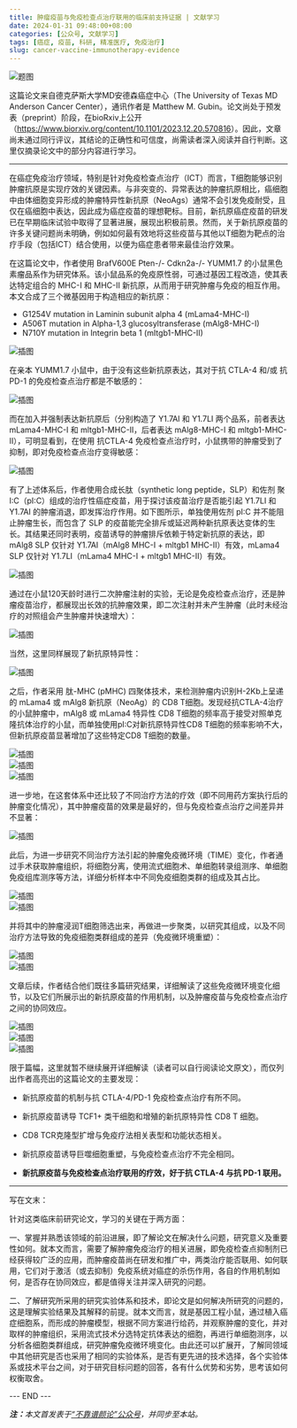 ```yaml
---
title: 肿瘤疫苗与免疫检查点治疗联用的临床前支持证据 | 文献学习
date: 2024-01-31 09:48:00+08:00
categories: [公众号, 文献学习]
tags: [癌症, 疫苗, 科研, 精准医疗, 免疫治疗]
slug: cancer-vaccine-immunotherapy-evidence
---
```


<div class="p-3 text-center">
  <img class="img-fluid" src="/images/2024/0131/01.png" alt="题图" style="max-width:640px">
</div>

这篇论文来自德克萨斯大学MD安德森癌症中心（The University of Texas MD Anderson Cancer Center），通讯作者是 Matthew M. Gubin。论文尚处于预发表（preprint）阶段，在bioRxiv上公开（<https://www.biorxiv.org/content/10.1101/2023.12.20.570816>）。因此，文章尚未通过同行评议，其结论的正确性和可信度，尚需读者深入阅读并自行判断。这里仅摘录论文中的部分内容进行学习。


-----

在癌症免疫治疗领域，特别是针对免疫检查点治疗（ICT）而言，T细胞能够识别肿瘤抗原是实现疗效的关键因素。与非突变的、异常表达的肿瘤抗原相比，癌细胞中由体细胞变异形成的肿瘤特异性新抗原（NeoAgs）通常不会引发免疫耐受，且仅在癌细胞中表达，因此成为癌症疫苗的理想靶标。目前，新抗原癌症疫苗的研发已在早期临床试验中取得了显著进展，展现出积极前景。然而，关于新抗原疫苗的许多关键问题尚未明确，例如如何最有效地将这些疫苗与其他以T细胞为靶点的治疗手段（包括ICT）结合使用，以便为癌症患者带来最佳治疗效果。

在这篇论文中，作者使用 BrafV600E Pten-/- Cdkn2a-/- YUMM1.7 的小鼠黑色素瘤品系作为研究体系。该小鼠品系的免疫原性弱，可通过基因工程改造，使其表达特定组合的 MHC-I 和 MHC-II 新抗原，从而用于研究肿瘤与免疫的相互作用。本文合成了三个微基因用于构造相应的新抗原：

- G1254V mutation in Laminin subunit alpha 4 (mLama4-MHC-I)
- A506T mutation in Alpha-1,3 glucosyltransferase (mAlg8-MHC-I)
- N710Y mutation in Integrin beta 1 (mItgb1-MHC-II)

<div class="p-3 text-center">
  <img class="img-fluid" src="/images/2024/0131/02.png" alt="插图" style="max-width:480px">
</div>

在亲本 YUMM1.7 小鼠中，由于没有这些新抗原表达，其对于抗 CTLA-4 和/或 抗 PD-1 的免疫检查点治疗都是不敏感的：

<div class="p-3 text-center">
  <img class="img-fluid" src="/images/2024/0131/03.png" alt="插图" style="max-width:480px">
</div>

而在加入并强制表达新抗原后（分别构造了 Y1.7AI 和 Y1.7LI 两个品系，前者表达 mLama4-MHC-I 和 mltgb1-MHC-II，后者表达 mAlg8-MHC-I 和 mltgb1-MHC-II），可明显看到，在使用 抗CTLA-4 免疫检查点治疗时，小鼠携带的肿瘤受到了抑制，即对免疫检查点治疗变得敏感：

<div class="p-3 text-center">
  <img class="img-fluid" src="/images/2024/0131/04.png" alt="插图" style="max-width:480px">
</div>

有了上述体系后，作者使用合成长肽（synthetic long peptide，SLP）和佐剂 聚 I:C（pI:C）组成的治疗性癌症疫苗，用于探讨该疫苗治疗是否能引起 Y1.7LI 和 Y1.7AI 的肿瘤消退，即发挥治疗作用。如下图所示，单独使用佐剂 pI:C 并不能阻止肿瘤生长，而包含了 SLP 的疫苗能完全排斥或延迟两种新抗原表达变体的生长。其结果还同时表明，疫苗诱导的肿瘤排斥依赖于特定新抗原的表达，即 mAlg8 SLP 仅针对 Y1.7AI（mAlg8 MHC-I + mltgb1 MHC-II）有效，mLama4 SLP 仅针对 Y1.7LI（mLama4 MHC-I + mltgb1 MHC-II）有效。

<div class="p-3 text-center">
  <img class="img-fluid" src="/images/2024/0131/05.png" alt="插图" style="max-width:480px">
</div>

通过在小鼠120天龄时进行二次肿瘤注射的实验，无论是免疫检查点治疗，还是肿瘤疫苗治疗，都展现出长效的抗肿瘤效果，即二次注射并未产生肿瘤（此时未经治疗的对照组会产生肿瘤并快速增大）：

<div class="p-3 text-center">
  <img class="img-fluid" src="/images/2024/0131/06.png" alt="插图" style="max-width:480px">
</div>

当然，这里同样展现了新抗原特异性：

<div class="p-3 text-center">
  <img class="img-fluid" src="/images/2024/0131/07.png" alt="插图" style="max-width:480px">
</div>

之后，作者采用 肽-MHC (pMHC) 四聚体技术，来检测肿瘤内识别H-2Kb上呈递的 mLama4 或 mAlg8 新抗原（NeoAg）的 CD8 T细胞。发现经抗CTLA-4治疗的小鼠肿瘤中，mAlg8 或 mLama4 特异性 CD8 T细胞的频率高于接受对照单克隆抗体治疗的小鼠，而单独使用pI:C对新抗原特异性CD8 T细胞的频率影响不大，但新抗原疫苗显著增加了这些特定CD8 T细胞的数量。

<div class="p-3 text-center">
  <img class="img-fluid" src="/images/2024/0131/08.png" alt="插图" style="max-width:400px">
</div>

<div class="p-3 text-center">
  <img class="img-fluid" src="/images/2024/0131/09.png" alt="插图" style="max-width:400px">
</div>

<div class="p-3 text-center">
  <img class="img-fluid" src="/images/2024/0131/10.png" alt="插图" style="max-width:400px">
</div>

进一步地，在这套体系中还比较了不同治疗方法的疗效（即不同用药方案执行后的肿瘤变化情况），其中肿瘤疫苗的效果是最好的，但与免疫检查点治疗之间差异并不显著：

<div class="p-3 text-center">
  <img class="img-fluid" src="/images/2024/0131/11.png" alt="插图" style="max-width:640px">
</div>

此后，为进一步研究不同治疗方法引起的肿瘤免疫微环境（TIME）变化，作者通过手术获取肿瘤组织，将细胞分离，使用流式细胞术、单细胞转录组测序、单细胞免疫组库测序等方法，详细分析样本中不同免疫细胞类群的组成及其占比。

<div class="p-3 text-center">
  <img class="img-fluid" src="/images/2024/0131/12.png" alt="插图" style="max-width:400px">
</div>

<div class="p-3 text-center">
  <img class="img-fluid" src="/images/2024/0131/13.png" alt="插图" style="max-width:400px">
</div>

并将其中的肿瘤浸润T细胞筛选出来，再做进一步聚类，以研究其组成，以及不同治疗方法导致的免疫细胞类群组成的差异（免疫微环境重塑）：

<div class="p-3 text-center">
  <img class="img-fluid" src="/images/2024/0131/14.png" alt="插图" style="max-width:400px">
</div>

<div class="p-3 text-center">
  <img class="img-fluid" src="/images/2024/0131/15.png" alt="插图" style="max-width:400px">
</div>

文章后续，作者结合他们既往多篇研究结果，详细解读了这些免疫微环境变化细节，以及它们所展示出的新抗原疫苗的作用机制，以及肿瘤疫苗与免疫检查点治疗之间的协同效应。

<div class="p-3 text-center">
  <img class="img-fluid" src="/images/2024/0131/16.png" alt="插图" style="max-width:640px">
</div>

<div class="p-3 text-center">
  <img class="img-fluid" src="/images/2024/0131/17.png" alt="插图" style="max-width:400px">
</div>

<div class="p-3 text-center">
  <img class="img-fluid" src="/images/2024/0131/18.png" alt="插图" style="max-width:400px">
</div>

限于篇幅，这里就暂不继续展开详细解读（读者可以自行阅读论文原文），而仅列出作者高亮出的这篇论文的主要发现：

- 新抗原疫苗的机制与抗 CTLA-4/PD-1 免疫检查点治疗有所不同。
- 新抗原疫苗诱导 TCF1+ 类干细胞和增殖的新抗原特异性 CD8 T 细胞。
- CD8 TCR克隆型扩增与免疫疗法相关表型和功能状态相关。

- 新抗原疫苗诱导巨噬细胞重塑，与免疫检查点治疗不完全相同。
- **新抗原疫苗与免疫检查点治疗联用的疗效，好于抗 CTLA-4 与抗 PD-1 联用。**

-----

写在文末：

针对这类临床前研究论文，学习的关键在于两方面：

一、掌握并熟悉该领域的前沿进展，即了解论文在解决什么问题，研究意义及重要性如何。就本文而言，需要了解肿瘤免疫治疗的相关进展，即免疫检查点抑制剂已经获得较广泛的应用，而肿瘤疫苗尚在研发和推广中，两类治疗能否联用、如何联用，它们对于激活（或去抑制）免疫系统对癌症的杀伤作用，各自的作用机制如何，是否存在协同效应，都是值得关注并深入研究的问题。

二、了解研究所采用的研究实验体系和技术，即论文是如何解决所研究的问题的，这是理解实验结果及其解释的前提。就本文而言，就是基因工程小鼠，通过植入癌症细胞系，而形成的肿瘤模型，根据不同方案进行给药，并观察肿瘤的变化，并对取样的肿瘤组织，采用流式技术分选特定抗体表达的细胞，再进行单细胞测序，以分析各细胞类群组成，研究肿瘤免疫微环境变化。由此还可以扩展开，了解同领域中其他研究是否也采用了相同的实验体系，是否有更先进的技术选择，各个实验体系或技术平台之间，对于研究目标问题的回答，各有什么优势和劣势，思考该如何权衡取舍。

<div class="p-5 text-center">--- END ---</div>

<i><b>注：</b>本文首发表于[“不靠谱颜论”公众号](https://mp.weixin.qq.com/s/Yk3S6LuncALaEObP1MfAuw)，并同步至本站。</i>
